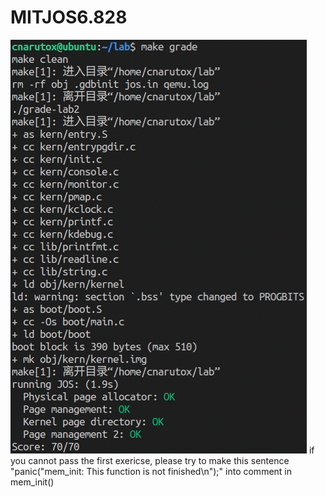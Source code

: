 # MITJOS6.828
![Image text](https://raw.githubusercontent.com/cnarutox/MITJOS6.828/lab2/image/make%20grade.bmp)
if you cannot pass the first exericse, please try to make this sentence "panic("mem_init: This function is not finished\n");" into comment in mem_init()

